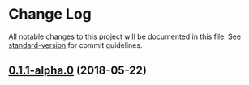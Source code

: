 # Change Log

All notable changes to this project will be documented in this file. See [standard-version](https://github.com/conventional-changelog/standard-version) for commit guidelines.

<a name="0.1.1-alpha.0"></a>
## [0.1.1-alpha.0](https://github.com/scallacs/typescript-node-module-seed/compare/v0.1.0...v0.1.1-alpha.0) (2018-05-22)
